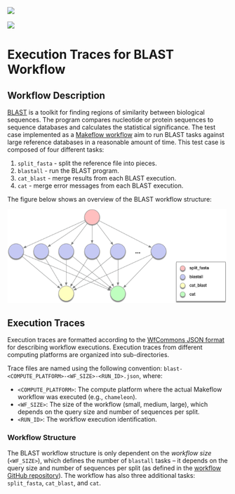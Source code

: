 <a href="https://wfcommons.org" target="_blank"><img src="https://wfcommons.org/images/wfcommons-horizontal.png" width="350" /></a>

<img src="http://ccl.cse.nd.edu/software/makeflow/MakeflowLogoSmall.png" width=160 />

# Execution Traces for BLAST Workflow

## Workflow Description

[BLAST](https://blast.ncbi.nlm.nih.gov/Blast.cgi) is a toolkit for finding
regions of similarity between biological sequences. The program compares
nucleotide or protein sequences to sequence databases and calculates the
statistical significance. The test case implemented as a
[Makeflow workflow](https://github.com/cooperative-computing-lab/makeflow-examples/tree/master/blast)
aim to run BLAST tasks against large reference databases in a reasonable
amount of time. This test case is composed of four different tasks:

  1. `split_fasta` - split the reference file into pieces.
  2. `blastall` - run the BLAST program.
  3. `cat_blast` - merge results from each BLAST execution.
  4. `cat` - merge error messages from each BLAST execution.

The figure below shows an overview of the BLAST workflow structure:

<img src="docs/images/blast.png?raw=true" width="500">

## Execution Traces

Execution traces are formatted according to the
[WfCommons JSON format](https://github.com/wfcommons/workflow-schema) for
describing workflow executions. Execution traces from different computing
platforms are organized into sub-directories.

Trace files are named using the following convention:
`blast-<COMPUTE_PLATFORM>-<WF_SIZE>-<RUN_ID>.json`, where:

- `<COMPUTE_PLATFORM>`: The compute platform where the actual Makeflow workflow
  was executed (e.g., `chameleon`).
- `<WF_SIZE>`: The size of the workflow (small, medium, large), which depends
  on the query size and number of sequences per split.
- `<RUN_ID>`: The workflow execution identification.

### Workflow Structure

The BLAST workflow structure is only dependent on the _workflow size_
(`<WF_SIZE>`), which defines the number of `blastall` tasks – it depends on the
query size and number of sequences per split (as defined in the
[workflow GitHub repository](https://github.com/cooperative-computing-lab/makeflow-examples/tree/master/blast)).
The workflow has also three additional tasks: `split_fasta`, `cat_blast`,
and `cat`.
